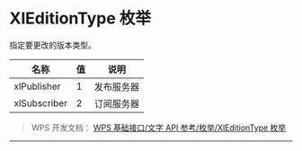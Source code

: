 # XlEditionType 枚举

指定要更改的版本类型。

| 名称         | 值  | 说明       |
|--------------|-----|------------|
| xlPublisher  | 1   | 发布服务器 |
| xlSubscriber | 2   | 订阅服务器 |

> WPS 开发文档： [WPS 基础接口/文字 API 参考/枚举/XlEditionType 枚举](https://qn.cache.wpscdn.cn/encs/doc/office_v19/topics/WPS%20%E5%9F%BA%E7%A1%80%E6%8E%A5%E5%8F%A3/%E6%96%87%E5%AD%97%20API%20%E5%8F%82%E8%80%83/%E6%9E%9A%E4%B8%BE/XlEditionType%20%E6%9E%9A%E4%B8%BE.html)

------------------------------------------------------------------------
